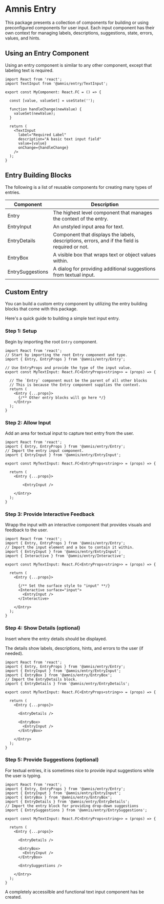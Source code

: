 # Amnis Entry

This package presents a collection of components for building or using preconfigured components for user input. Each input component has their own context for managing labels, descriptions, suggestions, state, errors, values, and hints.

## Using an Entry Component

Using an entry component is similar to any other component, except that labeling text is required.

```tsx
import React from 'react';
import TextInput from '@amnis/entry/TextInput';

export const MyComponent: React.FC = () => {

  const [value, valueSet] = useState('');

  function handleChange(newValue) {
    valueSet(newValue);
  }

  return (
    <TextInput
      label="Required Label"
      description="A basic text input field"
      value={value}
      onChange={handleChange}
    />
  );
}
```

## Entry Building Blocks

The following is a list of reusable components for creating many types of entries.

| Component | Description |
| --- | --- |
| Entry | The highest level component that manages the context of the entry. |
| EntryInput | An unstyled input area for text. |
| EntryDetails | Component that displays the labels, descriptions, errors, and if the field is required or not. |
| EntryBox | A visible box that wraps text or object values within. |
| EntrySuggestions | A dialog for providing additional suggestions from textual input. |

## Custom Entry

You can build a custom entry component by utilizing the entry building blocks that come with this package.

Here's a quick guide to building a simple text input entry.

### Step 1: Setup

Begin by importing the root `Entry` component.

```tsx
import React from 'react';
// Start by importing the root Entry component and type.
import { Entry, EntryProps } from '@amnis/entry/Entry';

// Use EntryProps and provide the type of the input value.
export const MyTextInput: React.FC<EntryProps<string>> = (props) => {

  // The `Entry` component must be the parent of all other blocks
  // This is because the Entry component supplies the context.
  return (
    <Entry {...props}>
      {/** Other entry blocks will go here */}
    </Entry>
  );
}
```

### Step 2: Allow Input

Add an area for textual input to capture text entry from the user.

```tsx
import React from 'react';
import { Entry, EntryProps } from '@amnis/entry/Entry';
// Import the entry input component.
import { EntryInput } from '@amnis/entry/EntryInput';

export const MyTextInput: React.FC<EntryProps<string>> = (props) => {

  return (
    <Entry {...props}>
      
        <EntryInput />

    </Entry>
  );
}
```

### Step 3: Provide Interactive Feedback

Wrapp the input with an interactive component that provides visuals and feedback to the user.

```tsx
import React from 'react';
import { Entry, EntryProps } from '@amnis/entry/Entry';
// Import the input element and a box to contain it within.
import { EntryInput } from '@amnis/entry/EntryInput';
import { Interactive } from '@amnis/entry/Interactive';

export const MyTextInput: React.FC<EntryProps<string>> = (props) => {

  return (
    <Entry {...props}>
      
      {/** Set the surface style to "input" **/}
      <Interactive surface="input">
        <EntryInput />
      </Interactive>

    </Entry>
  );
}
```

### Step 4: Show Details (optional)

Insert where the entry details should be displayed.

The details show labels, descriptions, hints, and errors to the user (if needed).

```tsx
import React from 'react';
import { Entry, EntryProps } from '@amnis/entry/Entry';
import { EntryInput } from '@amnis/entry/EntryInput';
import { EntryBox } from '@amnis/entry/EntryBox';
// Import the EntryDetails block.
import { EntryDetails } from '@amnis/entry/EntryDetails';

export const MyTextInput: React.FC<EntryProps<string>> = (props) => {

  return (
    <Entry {...props}>
      
      <EntryDetails />

      <EntryBox>
        <EntryInput />
      </EntryBox>

    </Entry>
  );
}
```

### Step 5: Provide Suggestions (optional)

For textual entries, it is sometimes nice to provide input suggestions while the user is typing.

```tsx
import React from 'react';
import { Entry, EntryProps } from '@amnis/entry/Entry';
import { EntryInput } from '@amnis/entry/EntryInput';
import { EntryBox } from '@amnis/entry/EntryBox';
import { EntryDetails } from '@amnis/entry/EntryDetails';
// Import the entry block for providing drop-down suggestions
import { EntrySuggestions } from '@amnis/entry/EntrySuggestions';

export const MyTextInput: React.FC<EntryProps<string>> = (props) => {

  return (
    <Entry {...props}>
      
      <EntryDetails />

      <EntryBox>
        <EntryInput />
      </EntryBox>

      <EntrySuggestions />

    </Entry>
  );
}
```

A completely accessilble and functional text input component has be created.